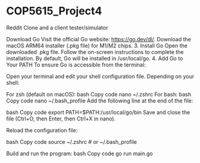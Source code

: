 # COP5615_Project4
Reddit Clone and a client tester/simulator


Download Go
Visit the official Go website: https://go.dev/dl/.
Download the macOS ARM64 installer (.pkg file) for M1/M2 chips.
3. Install Go
Open the downloaded .pkg file.
Follow the on-screen instructions to complete the installation.
By default, Go will be installed in /usr/local/go.
4. Add Go to Your PATH
To ensure Go is accessible from the terminal:

Open your terminal and edit your shell configuration file. Depending on your shell:

For zsh (default on macOS):
bash
Copy code
nano ~/.zshrc
For bash:
bash
Copy code
nano ~/.bash_profile
Add the following line at the end of the file:

bash
Copy code
export PATH=$PATH:/usr/local/go/bin
Save and close the file (Ctrl+O, then Enter, then Ctrl+X in nano).

Reload the configuration file:

bash
Copy code
source ~/.zshrc  # or ~/.bash_profile




Build and run the program:
bash
Copy code
go run main.go